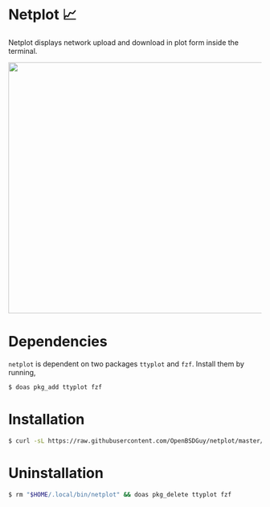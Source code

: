 # Netplot 📈

Netplot displays network upload and download in plot form inside the terminal.

<p align="center">
  <img width="900" height="500" src="https://github.com/OpenBSDGuy/netplot/blob/master/assets/screenshot.jpg">
</p>

# Dependencies

`netplot` is dependent on two packages `ttyplot` and `fzf`. Install them by running,

```bash
$ doas pkg_add ttyplot fzf
```

# Installation

```bash
$ curl -sL https://raw.githubusercontent.com/OpenBSDGuy/netplot/master/netplot > "$HOME/.local/bin/netplot" && chmod a+x "$HOME/.local/bin/netplot" 
```

# Uninstallation

```bash
$ rm "$HOME/.local/bin/netplot" && doas pkg_delete ttyplot fzf
```
